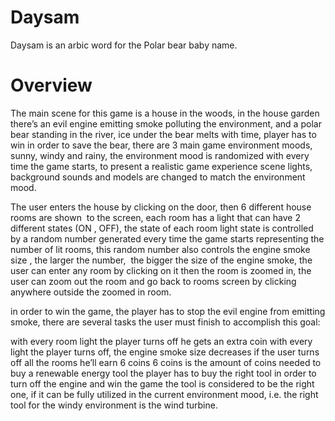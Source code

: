 # Daysam 

Daysam is an arbic word for the Polar bear baby name. 

# Overview

The main scene for this game is a house in the woods, in the house garden there’s an evil engine emitting smoke polluting the environment, and a polar bear standing in the river, ice under the bear melts with time, player has to win in order to save the bear, there are 3 main game environment moods, sunny, windy and rainy, the environment mood is randomized with every time the game starts, to present a realistic game experience scene lights, background sounds and models are changed to match the environment mood.

The user enters the house by clicking on the door, then 6 different house rooms are shown  to the screen, each room has a light that can have 2 different states (ON , OFF), the state of each room light state is controlled by a random number generated every time the game starts representing the number of lit rooms, this random number also controls the engine smoke size , the larger the number,  the bigger the size of the engine smoke, the user can enter any room by clicking on it then the room is zoomed in, the user can zoom out the room and go back to rooms screen by clicking anywhere outside the zoomed in room.

in order to win the game, the player has to stop the evil engine from emitting smoke, there are several tasks the user must finish to accomplish this goal:

with every room light the player turns off he gets an extra coin
with every light the player turns off, the engine smoke size decreases
if the user turns off all the rooms he’ll earn 6 coins
6 coins is the amount of coins needed to buy a renewable energy tool
the player has to buy the right tool in order to turn off the engine and win the game
the tool is considered to be the right one, if it can be fully utilized in the current environment mood, i.e. the right tool for the windy environment is the wind turbine.

